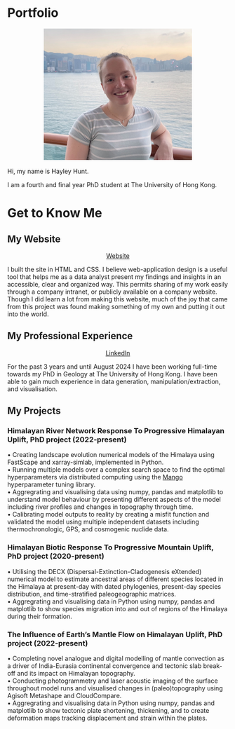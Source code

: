 # Portfolio
<p align="center">
<img src="https://github.com/hayleyhunt/data-website/blob/main/images/Hayley%20Hunt.jpeg" height=300></p>
<p>Hi, my name is Hayley Hunt.</p>
<p>I am a fourth and final year PhD student at The University of Hong Kong.</p>

# Get to Know Me 

## My Website
<p align="center">
<a href="https://www.hayley-hunt.com">Website</a></p>
  <p>I built the site in HTML and CSS. I believe web-application design is a useful tool that helps me as a data analyst present my findings and insights in an accessible, clear and organized way. This permits sharing of my work easily through a company intranet, or publicly available on a company website. Though I did learn a lot from making this website, much of the joy that came from this project was found making something of my own and putting it out into the world.</p>

## My Professional Experience
  <p align="center">
<a href="https://www.linkedin.com/in/hayleyhunt/">LinkedIn</a></p>
  <p>For the past 3 years and until August 2024 I have been working full-time towards my PhD in Geology at The University of Hong Kong. I have been able to gain much experience in data generation, manipulation/extraction, and visualisation.</p>

## My Projects

### Himalayan River Network Response To Progressive Himalayan Uplift, PhD project (2022-present)
<p>
  • Creating landscape evolution numerical models of the Himalaya using FastScape and xarray-simlab, implemented in Python.</br>
  • Running multiple models over a complex search space to find the optimal hyperparameters via distributed computing using the <a href="https://github.com/ARM-software/mango">Mango</a> hyperparameter tuning library.</br>
  • Aggregrating and visualising data using numpy, pandas and matplotlib to understand model behaviour by presenting different aspects of the model including river profiles and changes in topography through time.</br>
  • Calibrating model outputs to reality by creating a misfit function and validated the model using multiple independent datasets including thermochronologic, GPS, and cosmogenic nuclide data.
</p>

### Himalayan Biotic Response To Progressive Mountain Uplift, PhD project (2020-present)
<p>
  • Utilising the DECX (Dispersal-Extinction-Cladogenesis eXtended) numerical model to estimate ancestral areas of different species located in the Himalaya at present-day with dated phylogenies, present-day species distribution, and time-stratified paleogeographic matrices.</br>
  • Aggregrating and visualising data in Python using numpy, pandas and matplotlib to show species migration into and out of regions of the Himalaya during their formation.
</p>

### The Influence of Earth’s Mantle Flow on Himalayan Uplift, PhD project (2022-present)
<p>
  • Completing novel analogue and digital modelling of mantle convection as a driver of India-Eurasia continental convergence and tectonic slab break-off and its impact on Himalayan topography.</br>
  • Conducting photogrammetry and laser acoustic imaging of the surface throughout model runs and visualised changes in (paleo)topography using Agisoft Metashape and CloudCompare.</br>
  • Aggregrating and visualising data in Python using numpy, pandas and matplotlib to show tectonic plate shortening, thickening, and to create deformation maps tracking displacement and strain within the plates.
</p>
